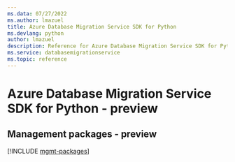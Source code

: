 ```yaml
---
ms.data: 07/27/2022
ms.author: lmazuel
title: Azure Database Migration Service SDK for Python
ms.devlang: python
author: lmazuel
description: Reference for Azure Database Migration Service SDK for Python
ms.service: databasemigrationservice
ms.topic: reference
---
```

# Azure Database Migration Service SDK for Python - preview

## Management packages - preview
[!INCLUDE [mgmt-packages](database-migration-service-mgmt-index.md)]
